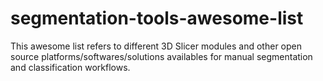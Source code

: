 # segmentation-tools-awesome-list
This awesome list refers to different 3D Slicer modules and other open source platforms/softwares/solutions availables for manual segmentation and classification workflows. 
